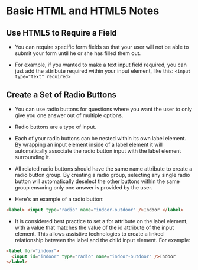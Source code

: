 # Basic HTML and HTML5 Notes

## Use HTML5 to Require a Field

- You can require specific form fields so that your user will not be able to submit your form until he or she has filled them out.

- For example, if you wanted to make a text input field required, you can just add the attribute required within your input element, like this: `<input type="text" required>`

## Create a Set of Radio Buttons

- You can use radio buttons for questions where you want the user to only give you one answer out of multiple options.

- Radio buttons are a type of input.

- Each of your radio buttons can be nested within its own label element. By wrapping an input element inside of a label element it will automatically associate the radio button input with the label element surrounding it.

- All related radio buttons should have the same name attribute to create a radio button group. By creating a radio group, selecting any single radio button will automatically deselect the other buttons within the same group ensuring only one answer is provided by the user.

- Here's an example of a radio button:

```html
<label> <input type="radio" name="indoor-outdoor" />Indoor </label>
```

- It is considered best practice to set a for attribute on the label element, with a value that matches the value of the id attribute of the input element. This allows assistive technologies to create a linked relationship between the label and the child input element. For example:

```html
<label for="indoor">
  <input id="indoor" type="radio" name="indoor-outdoor" />Indoor
</label>
```
